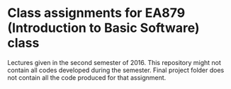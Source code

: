 # Class assignments for EA879 (Introduction to Basic Software) class

Lectures given in the second semester of 2016.
This repository might not contain all codes developed during the semester.
Final project folder does not contain all the code produced for that assignment.
